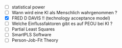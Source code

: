 - [ ] statistical power
- [ ] Wann wird eine KI als Menschlich wahrgenommen ?
- [x] FRED D DAVIS !! (technology acceptance model)
- [ ] Welche Einflussfaktoren gibt es auf PEOU bei KI ? 
- [ ] Partial Least Squares
- [ ] SmartPLS Software
- [ ] Person-Job-Fit Theory